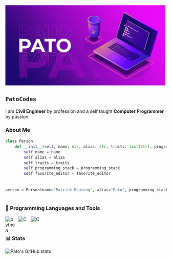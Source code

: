<img align="center" alt="" title="" src="assets/logo-github.jpg" width="500px" height="250px">

## `PatoCodes`

I am **Civil Engineer** by profession and a self taught **Computer Programmer** by passion.

### About Me

```python
class Person:
    def __init__(self, name: str, alias: str, traits: list[str], programing_stack: list[str], favorite_editor: str):
        self.name = name
        self.alias = alias
        self.traits = traits
        self.programming_stack = programming_stack
        self.favorite_editor = favorite_editor


person = Person(name="Patrick Boateng", alias="Pato", programming_stack=["Python", "C", "Javascript"], favorite_editor="neovim")
```

#

### 🧰 Programming Languages and Tools

<img align="left" alt="python" width=30 style="padding-right:10px" src="https://cdn.jsdelivr.net/gh/devicons/devicon/icons/python/python-original.svg" />
<img align="left" alt="C" width=30 style="padding-right:10px" src="https://cdn.jsdelivr.net/gh/devicons/devicon/icons/c/c-original.svg" />
<img align="left" alt="C" width=30 style="padding-right:10px" src="https://cdn.jsdelivr.net/gh/devicons/devicon/icons/javascript/javascript-original.svg" />

<br/>

#

### 📊 Stats

![Pato's GitHub stats](https://github-readme-stats.vercel.app/api?username=Pato546&show_icons=true&theme=gruvbox)
